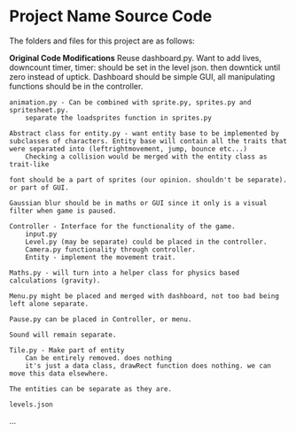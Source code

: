 # Project Name Source Code

The folders and files for this project are as follows:

**Original Code Modifications**
    Reuse dashboard.py. Want to add lives, downcount timer, 
        timer: should be set in the level json. then downtick until zero instead of uptick.
        Dashboard should be simple GUI, all manipulating functions should be in the controller.

    animation.py - Can be combined with sprite.py, sprites.py and spritesheet.py.
        separate the loadsprites function in sprites.py

    Abstract class for entity.py - want entity base to be implemented by subclasses of characters. Entity base will contain all the traits that were separated into (leftrightmovement, jump, bounce etc...)
        Checking a collision would be merged with the entity class as trait-like

    font should be a part of sprites (our opinion. shouldn't be separate). or part of GUI.

    Gaussian blur should be in maths or GUI since it only is a visual filter when game is paused.

    Controller - Interface for the functionality of the game.
        input.py
        Level.py (may be separate) could be placed in the controller.
        Camera.py functionality through controller.
        Entity - implement the movement trait.

    Maths.py - will turn into a helper class for physics based calculations (gravity).

    Menu.py might be placed and merged with dashboard, not too bad being left alone separate.

    Pause.py can be placed in Controller, or menu.

    Sound will remain separate.

    Tile.py - Make part of entity
        Can be entirely removed. does nothing
        it's just a data class, drawRect function does nothing. we can move this data elsewhere.

    The entities can be separate as they are.

    levels.json 

...
